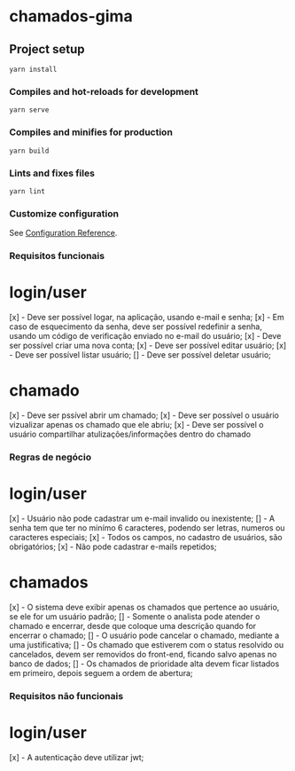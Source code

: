 # chamados-gima

## Project setup
```
yarn install
```

### Compiles and hot-reloads for development
```
yarn serve
```

### Compiles and minifies for production
```
yarn build
```

### Lints and fixes files
```
yarn lint
```

### Customize configuration
See [Configuration Reference](https://cli.vuejs.org/config/).

### Requisitos funcionais

# login/user
[x] - Deve ser possível logar, na aplicação, usando e-mail e senha;
[x] - Em caso de esquecimento da senha, deve ser possível redefinir a senha, usando um código de verificação enviado no e-mail do usuário;
[x] - Deve ser possível criar uma nova conta;
[x] - Deve ser possível editar usuário;
[x] - Deve ser possível listar usuário;
[] - Deve ser possível deletar usuário;

# chamado 
[x] - Deve ser pssível abrir um chamado;
[x] - Deve ser possível o usuário vizualizar apenas os chamado que ele abriu;
[x] - Deve ser possível o usuário compartilhar atulizações/informações dentro do chamado

### Regras de negócio

# login/user

[x] - Usuário não pode cadastrar um e-mail invalido ou inexistente;
[] - A senha tem que ter no minímo 6 caracteres, podendo ser letras, numeros ou caracteres especiais;
[x] - Todos os campos, no cadastro de usuários, são obrigatórios;
[x] - Não pode cadastrar e-mails repetidos;

# chamados

[x] - O sistema deve exibir apenas os chamados que pertence ao usuário, se ele for um usuário padrão;
[] - Somente o analista pode atender o chamado e encerrar, desde que coloque uma descrição quando for encerrar o chamado;
[] - O usuário pode cancelar o chamado, mediante a uma justificativa;
[] - Os chamado que estiverem com o status resolvido ou cancelados, devem ser removidos do front-end, ficando salvo apenas no banco de dados;
[] - Os chamados de prioridade alta devem ficar listados em primeiro, depois seguem a ordem de abertura;

### Requisitos não funcionais
# login/user

[x] - A autenticação deve utilizar jwt;

